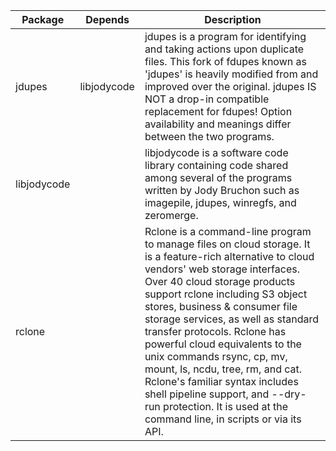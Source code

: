 |Package|Depends|Description|
|-|-|-|
|jdupes|libjodycode|jdupes is a program for identifying and taking actions upon duplicate files. This fork of fdupes known as 'jdupes' is heavily modified from and improved over the original. jdupes IS NOT a drop-in compatible replacement for fdupes! Option availability and meanings differ between the two programs.|
|libjodycode||libjodycode is a software code library containing code shared among several of the programs written by Jody Bruchon such as imagepile, jdupes, winregfs, and zeromerge.|
|rclone||Rclone is a command-line program to manage files on cloud storage. It is a feature-rich alternative to cloud vendors' web storage interfaces. Over 40 cloud storage products support rclone including S3 object stores, business & consumer file storage services, as well as standard transfer protocols. Rclone has powerful cloud equivalents to the unix commands rsync, cp, mv, mount, ls, ncdu, tree, rm, and cat. Rclone's familiar syntax includes shell pipeline support, and --dry-run protection. It is used at the command line, in scripts or via its API.|